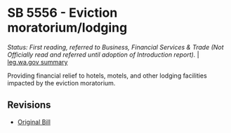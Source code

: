# SB 5556 - Eviction moratorium/lodging
*Status: First reading, referred to Business, Financial Services & Trade (Not Officially read and referred until adoption of Introduction report).* | [leg.wa.gov summary](https://app.leg.wa.gov/billsummary?BillNumber=5556&Year=2021)

Providing financial relief to hotels, motels, and other lodging facilities impacted by the eviction moratorium.

## Revisions
* [Original Bill](1/)